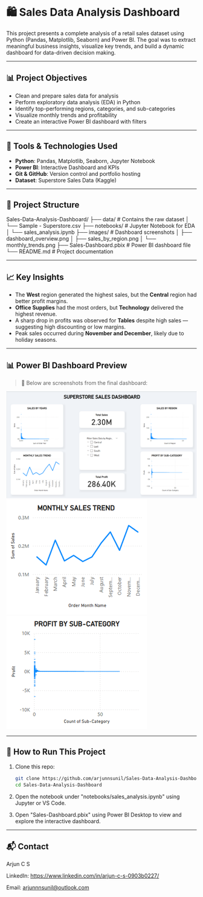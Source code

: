 # 🛍️ Sales Data Analysis Dashboard

This project presents a complete analysis of a retail sales dataset using Python (Pandas, Matplotlib, Seaborn) and Power BI. The goal was to extract meaningful business insights, visualize key trends, and build a dynamic dashboard for data-driven decision making.

---

## 📊 Project Objectives

- Clean and prepare sales data for analysis
- Perform exploratory data analysis (EDA) in Python
- Identify top-performing regions, categories, and sub-categories
- Visualize monthly trends and profitability
- Create an interactive Power BI dashboard with filters

---

## 🧰 Tools & Technologies Used

- **Python**: Pandas, Matplotlib, Seaborn, Jupyter Notebook
- **Power BI**: Interactive Dashboard and KPIs
- **Git & GitHub**: Version control and portfolio hosting
- **Dataset**: Superstore Sales Data (Kaggle)

---

## 📁 Project Structure

Sales-Data-Analysis-Dashboard/
├── data/ # Contains the raw dataset
│ └── Sample - Superstore.csv
├── notebooks/ # Jupyter Notebook for EDA
│ └── sales_analysis.ipynb
├── images/ # Dashboard screenshots
│ ├── dashboard_overview.png
│ ├── sales_by_region.png
│ └── monthly_trends.png
├── Sales-Dashboard.pbix # Power BI dashboard file
└── README.md # Project documentation

---

## 📈 Key Insights

- The **West** region generated the highest sales, but the **Central** region had better profit margins.
- **Office Supplies** had the most orders, but **Technology** delivered the highest revenue.
- A sharp drop in profits was observed for **Tables** despite high sales — suggesting high discounting or low margins.
- Peak sales occurred during **November and December**, likely due to holiday seasons.

---

## 📊 Power BI Dashboard Preview

> 📌 Below are screenshots from the final dashboard:

![Dashboard Overview](images/dashboard_overview.png)
![Monthly Trends](images/monthly_sales.png)
![Sales by Region](images/subcategory_profit.png)

---

## 🚀 How to Run This Project

1. Clone this repo:
   ```bash
   git clone https://github.com/arjunnsunil/Sales-Data-Analysis-Dashboard.git
   cd Sales-Data-Analysis-Dashboard

2. Open the notebook under "notebooks/sales_analysis.ipynb" using Jupyter or VS Code.

3. Open "Sales-Dashboard.pbix" using Power BI Desktop to view and explore the interactive dashboard.

---

## 📬 Contact
Arjun C S

LinkedIn: https://www.linkedin.com/in/arjun-c-s-0903b0227/

Email: arjunnnsunil@outlook.com